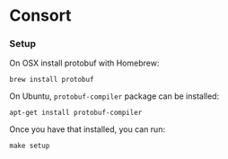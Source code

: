 # Consort

### Setup

On OSX install protobuf with Homebrew:

```
brew install protobuf
```

On Ubuntu, `protobuf-compiler` package can be installed:

```
apt-get install protobuf-compiler
```

Once you have that installed, you can run:

```
make setup
```
